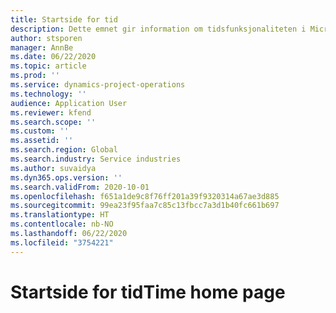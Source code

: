 ```yaml
---
title: Startside for tid
description: Dette emnet gir information om tidsfunksjonaliteten i Microsoft Dynamics 365 Project-operasjoner.
author: stsporen
manager: AnnBe
ms.date: 06/22/2020
ms.topic: article
ms.prod: ''
ms.service: dynamics-project-operations
ms.technology: ''
audience: Application User
ms.reviewer: kfend
ms.search.scope: ''
ms.custom: ''
ms.assetid: ''
ms.search.region: Global
ms.search.industry: Service industries
ms.author: suvaidya
ms.dyn365.ops.version: ''
ms.search.validFrom: 2020-10-01
ms.openlocfilehash: f651a1de9c8f76ff201a39f9320314a67ae3d885
ms.sourcegitcommit: 99ea23f95faa7c85c13fbcc7a3d1b40fc661b697
ms.translationtype: HT
ms.contentlocale: nb-NO
ms.lasthandoff: 06/22/2020
ms.locfileid: "3754221"
---
```

# <a name="time-home-page"></a><span data-ttu-id="d38d9-103">Startside for tid</span><span class="sxs-lookup"><span data-stu-id="d38d9-103">Time home page</span></span>
